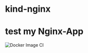 # kind-nginx
# test my Nginx-App 
![Docker Image CI](https://github.com/bharatmicrosystems/kind-nginx/workflows/Docker%20Image%20CI/badge.svg)
